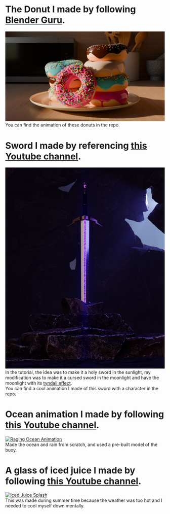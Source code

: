 # The Donut I made by following [Blender Guru](https://www.youtube.com/@blenderguru). <br>
![BlenderGuru Donut](https://github.com/mrinalxdey/My-Blender-Knowledge/blob/master/Donut_Stack.jpg?raw=true) <br>
You can find the animation of these donuts in the repo. <br>
# Sword I made by referencing [this Youtube channel](https://www.youtube.com/@CGFastTrack). <br>
![Cursed Sword](https://github.com/mrinalxdey/My-Blender-Knowledge/blob/master/Sword_Image_cycles.jpg) <br>
In the tutorial, the idea was to make it a holy sword in the sunlight, my modification was to make it a cursed sword in the moonlight and have the moonlight with its [tyndall effect](https://en.wikipedia.org/wiki/Tyndall_effect). <br>
You can find a cool animation I made of this sword with a character in the repo.
# Ocean animation I made by following [this Youtube channel](https://www.youtube.com/@BlenderMadeEasy). <br>
[![Raging Ocean Animation](https://img.youtube.com/vi/Vo2TypJaxLI/maxresdefault.jpg)](https://youtu.be/Vo2TypJaxLI) <br>
Made the ocean and rain from scratch, and used a pre-built model of the buoy. <br>
# A glass of iced juice I made by following [this Youtube channel](https://www.youtube.com/@PIXXO3D). <br>
[![Iced Juice Splash](https://img.youtube.com/vi/CCH1iB6OogE/maxresdefault.jpg)](https://youtu.be/CCH1iB6OogE) <br>
This was made during summer time because the weather was too hot and I needed to cool myself down mentally.
